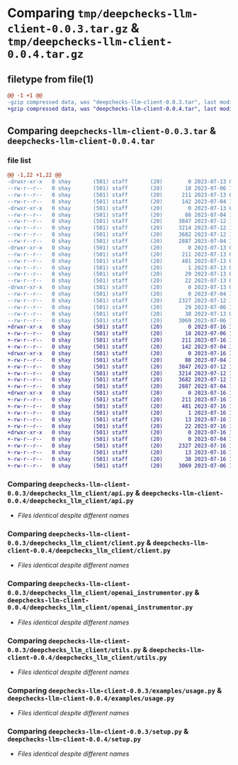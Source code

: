 # Comparing `tmp/deepchecks-llm-client-0.0.3.tar.gz` & `tmp/deepchecks-llm-client-0.0.4.tar.gz`

## filetype from file(1)

```diff
@@ -1 +1 @@
-gzip compressed data, was "deepchecks-llm-client-0.0.3.tar", last modified: Thu Jul 13 07:06:24 2023, max compression
+gzip compressed data, was "deepchecks-llm-client-0.0.4.tar", last modified: Sun Jul 16 11:08:51 2023, max compression
```

## Comparing `deepchecks-llm-client-0.0.3.tar` & `deepchecks-llm-client-0.0.4.tar`

### file list

```diff
@@ -1,22 +1,22 @@
-drwxr-xr-x   0 shay       (501) staff       (20)        0 2023-07-13 07:06:23.998999 deepchecks-llm-client-0.0.3/
--rw-r--r--   0 shay       (501) staff       (20)       18 2023-07-06 11:41:39.000000 deepchecks-llm-client-0.0.3/MANIFEST.in
--rw-r--r--   0 shay       (501) staff       (20)      211 2023-07-13 07:06:23.998882 deepchecks-llm-client-0.0.3/PKG-INFO
--rw-r--r--   0 shay       (501) staff       (20)      142 2023-07-04 10:59:31.000000 deepchecks-llm-client-0.0.3/README.md
-drwxr-xr-x   0 shay       (501) staff       (20)        0 2023-07-13 07:06:23.997882 deepchecks-llm-client-0.0.3/deepchecks_llm_client/
--rw-r--r--   0 shay       (501) staff       (20)       88 2023-07-04 10:59:31.000000 deepchecks-llm-client-0.0.3/deepchecks_llm_client/__init__.py
--rw-r--r--   0 shay       (501) staff       (20)     3847 2023-07-12 19:41:58.000000 deepchecks-llm-client-0.0.3/deepchecks_llm_client/api.py
--rw-r--r--   0 shay       (501) staff       (20)     3214 2023-07-12 19:41:58.000000 deepchecks-llm-client-0.0.3/deepchecks_llm_client/client.py
--rw-r--r--   0 shay       (501) staff       (20)     3682 2023-07-12 19:41:58.000000 deepchecks-llm-client-0.0.3/deepchecks_llm_client/openai_instrumentor.py
--rw-r--r--   0 shay       (501) staff       (20)     2887 2023-07-04 10:59:31.000000 deepchecks-llm-client-0.0.3/deepchecks_llm_client/utils.py
-drwxr-xr-x   0 shay       (501) staff       (20)        0 2023-07-13 07:06:23.998444 deepchecks-llm-client-0.0.3/deepchecks_llm_client.egg-info/
--rw-r--r--   0 shay       (501) staff       (20)      211 2023-07-13 07:06:23.000000 deepchecks-llm-client-0.0.3/deepchecks_llm_client.egg-info/PKG-INFO
--rw-r--r--   0 shay       (501) staff       (20)      481 2023-07-13 07:06:23.000000 deepchecks-llm-client-0.0.3/deepchecks_llm_client.egg-info/SOURCES.txt
--rw-r--r--   0 shay       (501) staff       (20)        1 2023-07-13 07:06:23.000000 deepchecks-llm-client-0.0.3/deepchecks_llm_client.egg-info/dependency_links.txt
--rw-r--r--   0 shay       (501) staff       (20)       29 2023-07-13 07:06:23.000000 deepchecks-llm-client-0.0.3/deepchecks_llm_client.egg-info/requires.txt
--rw-r--r--   0 shay       (501) staff       (20)       22 2023-07-13 07:06:23.000000 deepchecks-llm-client-0.0.3/deepchecks_llm_client.egg-info/top_level.txt
-drwxr-xr-x   0 shay       (501) staff       (20)        0 2023-07-13 07:06:23.998620 deepchecks-llm-client-0.0.3/examples/
--rw-r--r--   0 shay       (501) staff       (20)        0 2023-07-04 10:59:31.000000 deepchecks-llm-client-0.0.3/examples/__init__.py
--rw-r--r--   0 shay       (501) staff       (20)     2327 2023-07-12 19:41:58.000000 deepchecks-llm-client-0.0.3/examples/usage.py
--rw-r--r--   0 shay       (501) staff       (20)       29 2023-07-06 11:41:39.000000 deepchecks-llm-client-0.0.3/requirements.txt
--rw-r--r--   0 shay       (501) staff       (20)       38 2023-07-13 07:06:23.999039 deepchecks-llm-client-0.0.3/setup.cfg
--rw-r--r--   0 shay       (501) staff       (20)     3069 2023-07-06 11:41:39.000000 deepchecks-llm-client-0.0.3/setup.py
+drwxr-xr-x   0 shay       (501) staff       (20)        0 2023-07-16 11:08:51.661552 deepchecks-llm-client-0.0.4/
+-rw-r--r--   0 shay       (501) staff       (20)       18 2023-07-06 11:41:39.000000 deepchecks-llm-client-0.0.4/MANIFEST.in
+-rw-r--r--   0 shay       (501) staff       (20)      211 2023-07-16 11:08:51.661449 deepchecks-llm-client-0.0.4/PKG-INFO
+-rw-r--r--   0 shay       (501) staff       (20)      142 2023-07-04 10:59:31.000000 deepchecks-llm-client-0.0.4/README.md
+drwxr-xr-x   0 shay       (501) staff       (20)        0 2023-07-16 11:08:51.660498 deepchecks-llm-client-0.0.4/deepchecks_llm_client/
+-rw-r--r--   0 shay       (501) staff       (20)       88 2023-07-04 10:59:31.000000 deepchecks-llm-client-0.0.4/deepchecks_llm_client/__init__.py
+-rw-r--r--   0 shay       (501) staff       (20)     3847 2023-07-12 19:41:58.000000 deepchecks-llm-client-0.0.4/deepchecks_llm_client/api.py
+-rw-r--r--   0 shay       (501) staff       (20)     3214 2023-07-12 19:41:58.000000 deepchecks-llm-client-0.0.4/deepchecks_llm_client/client.py
+-rw-r--r--   0 shay       (501) staff       (20)     3682 2023-07-12 19:41:58.000000 deepchecks-llm-client-0.0.4/deepchecks_llm_client/openai_instrumentor.py
+-rw-r--r--   0 shay       (501) staff       (20)     2887 2023-07-04 10:59:31.000000 deepchecks-llm-client-0.0.4/deepchecks_llm_client/utils.py
+drwxr-xr-x   0 shay       (501) staff       (20)        0 2023-07-16 11:08:51.661007 deepchecks-llm-client-0.0.4/deepchecks_llm_client.egg-info/
+-rw-r--r--   0 shay       (501) staff       (20)      211 2023-07-16 11:08:51.000000 deepchecks-llm-client-0.0.4/deepchecks_llm_client.egg-info/PKG-INFO
+-rw-r--r--   0 shay       (501) staff       (20)      481 2023-07-16 11:08:51.000000 deepchecks-llm-client-0.0.4/deepchecks_llm_client.egg-info/SOURCES.txt
+-rw-r--r--   0 shay       (501) staff       (20)        1 2023-07-16 11:08:51.000000 deepchecks-llm-client-0.0.4/deepchecks_llm_client.egg-info/dependency_links.txt
+-rw-r--r--   0 shay       (501) staff       (20)       13 2023-07-16 11:08:51.000000 deepchecks-llm-client-0.0.4/deepchecks_llm_client.egg-info/requires.txt
+-rw-r--r--   0 shay       (501) staff       (20)       22 2023-07-16 11:08:51.000000 deepchecks-llm-client-0.0.4/deepchecks_llm_client.egg-info/top_level.txt
+drwxr-xr-x   0 shay       (501) staff       (20)        0 2023-07-16 11:08:51.661189 deepchecks-llm-client-0.0.4/examples/
+-rw-r--r--   0 shay       (501) staff       (20)        0 2023-07-04 10:59:31.000000 deepchecks-llm-client-0.0.4/examples/__init__.py
+-rw-r--r--   0 shay       (501) staff       (20)     2327 2023-07-16 10:23:12.000000 deepchecks-llm-client-0.0.4/examples/usage.py
+-rw-r--r--   0 shay       (501) staff       (20)       13 2023-07-16 11:07:56.000000 deepchecks-llm-client-0.0.4/requirements.txt
+-rw-r--r--   0 shay       (501) staff       (20)       38 2023-07-16 11:08:51.661582 deepchecks-llm-client-0.0.4/setup.cfg
+-rw-r--r--   0 shay       (501) staff       (20)     3069 2023-07-06 11:41:39.000000 deepchecks-llm-client-0.0.4/setup.py
```

### Comparing `deepchecks-llm-client-0.0.3/deepchecks_llm_client/api.py` & `deepchecks-llm-client-0.0.4/deepchecks_llm_client/api.py`

 * *Files identical despite different names*

### Comparing `deepchecks-llm-client-0.0.3/deepchecks_llm_client/client.py` & `deepchecks-llm-client-0.0.4/deepchecks_llm_client/client.py`

 * *Files identical despite different names*

### Comparing `deepchecks-llm-client-0.0.3/deepchecks_llm_client/openai_instrumentor.py` & `deepchecks-llm-client-0.0.4/deepchecks_llm_client/openai_instrumentor.py`

 * *Files identical despite different names*

### Comparing `deepchecks-llm-client-0.0.3/deepchecks_llm_client/utils.py` & `deepchecks-llm-client-0.0.4/deepchecks_llm_client/utils.py`

 * *Files identical despite different names*

### Comparing `deepchecks-llm-client-0.0.3/examples/usage.py` & `deepchecks-llm-client-0.0.4/examples/usage.py`

 * *Files identical despite different names*

### Comparing `deepchecks-llm-client-0.0.3/setup.py` & `deepchecks-llm-client-0.0.4/setup.py`

 * *Files identical despite different names*

